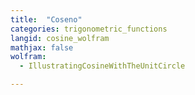 ```yaml
---
title:  "Coseno"
categories: trigonometric_functions
langid: cosine_wolfram
mathjax: false
wolfram:
  - IllustratingCosineWithTheUnitCircle

---
```


<div id='DEMO_IllustratingCosineWithTheUnitCircle'></div>

